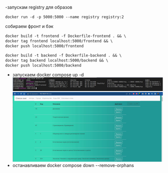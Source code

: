 
-запускам registry для образов
```
docker run -d -p 5000:5000 --name registry registry:2
```
собираем фронт и бэк
```
docker build -t frontend -f Dockerfile-frontend . && \
docker tag frontend localhost:5000/frontend && \
docker push localhost:5000/frontend
```
```
docker build -t backend -f Dockerfile-backend . && \
docker tag backend localhost:5000/backend && \
docker push localhost:5000/backend
```
- запускаем
docker compose up -d
![task 03 01.img](/task-03/img/01.JPG)
![task 03 02.img](/task-03/img/02.JPG)
- останавливаем
docker compose down --remove-orphans
